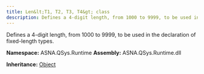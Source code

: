 ```yaml
---
title: Len&lt;T1, T2, T3, T4&gt; class
description: Defines a 4-digit length, from 1000 to 9999, to be used in the declaration of fixed-length types.
---
```


Defines a 4-digit length, from 1000 to 9999, to be used in the declaration of fixed-length types.

**Namespace:** ASNA.QSys.Runtime
**Assembly:** ASNA.QSys.Runtime.dll

**Inheritance:** [Object](https://docs.microsoft.com/en-us/dotnet/api/system.object)
<br>
<br>

